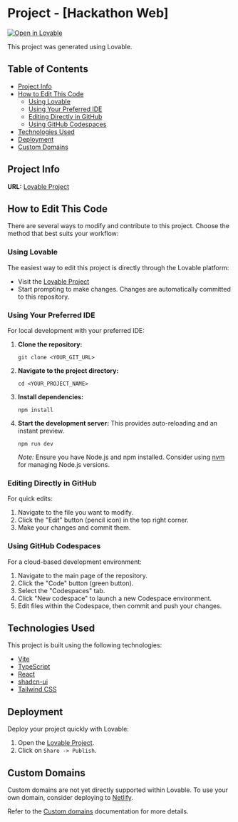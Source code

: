 # Project - [Hackathon Web]

[![Open in Lovable](https://img.shields.io/badge/Open%20in-Lovable-blue)](https://lovable.dev/projects/25538515-872d-4ffe-84b1-abbcfdba20ee)

This project was generated using Lovable.

## Table of Contents

- [Project Info](#project-info)
- [How to Edit This Code](#how-to-edit-this-code)
  - [Using Lovable](#using-lovable)
  - [Using Your Preferred IDE](#using-your-preferred-ide)
  - [Editing Directly in GitHub](#editing-directly-in-github)
  - [Using GitHub Codespaces](#using-github-codespaces)
- [Technologies Used](#technologies-used)
- [Deployment](#deployment)
- [Custom Domains](#custom-domains)

## Project Info

**URL:** [Lovable Project](https://lovable.dev/projects/25538515-872d-4ffe-84b1-abbcfdba20ee)

## How to Edit This Code

There are several ways to modify and contribute to this project. Choose the method that best suits your workflow:

### Using Lovable

The easiest way to edit this project is directly through the Lovable platform:

*   Visit the [Lovable Project](https://lovable.dev/projects/25538515-872d-4ffe-84b1-abbcfdba20ee)
*   Start prompting to make changes.  Changes are automatically committed to this repository.

### Using Your Preferred IDE

For local development with your preferred IDE:

1.  **Clone the repository:**

    ```
    git clone <YOUR_GIT_URL>
    ```

2.  **Navigate to the project directory:**

    ```
    cd <YOUR_PROJECT_NAME>
    ```

3.  **Install dependencies:**

    ```
    npm install
    ```

4.  **Start the development server:**  This provides auto-reloading and an instant preview.

    ```
    npm run dev
    ```

    *Note:* Ensure you have Node.js and npm installed.  Consider using [nvm](https://github.com/nvm-sh/nvm#installing-and-updating) for managing Node.js versions.

### Editing Directly in GitHub

For quick edits:

1.  Navigate to the file you want to modify.
2.  Click the "Edit" button (pencil icon) in the top right corner.
3.  Make your changes and commit them.

### Using GitHub Codespaces

For a cloud-based development environment:

1.  Navigate to the main page of the repository.
2.  Click the "Code" button (green button).
3.  Select the "Codespaces" tab.
4.  Click "New codespace" to launch a new Codespace environment.
5.  Edit files within the Codespace, then commit and push your changes.

## Technologies Used

This project is built using the following technologies:

*   [Vite](https://vitejs.dev/)
*   [TypeScript](https://www.typescriptlang.org/)
*   [React](https://react.dev/)
*   [shadcn-ui](https://ui.shadcn.com/)
*   [Tailwind CSS](https://tailwindcss.com/)

## Deployment

Deploy your project quickly with Lovable:

1.  Open the [Lovable Project](https://lovable.dev/projects/25538515-872d-4ffe-84b1-abbcfdba20ee).
2.  Click on `Share -> Publish`.

## Custom Domains

Custom domains are not yet directly supported within Lovable. To use your own domain, consider deploying to [Netlify](https://www.netlify.com/).

Refer to the [Custom domains](https://docs.lovable.dev/tips-tricks/custom-domain/) documentation for more details.

